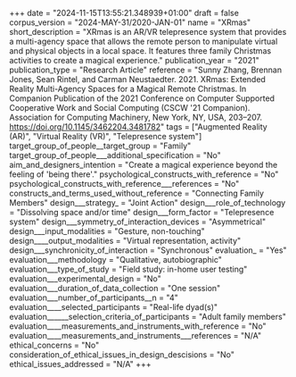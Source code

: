 +++
date = "2024-11-15T13:55:21.348939+01:00"
draft = false
corpus_version = "2024-MAY-31/2020-JAN-01"
name = "XRmas"
short_description = "XRmas is an AR/VR telepresence system that provides a multi-agency space that allows the remote person to manipulate virtual and physical objects in a local space. It features three family Christmas activities to create a magical experience."
publication_year = "2021"
publication_type = "Research Article"
reference = "Sunny Zhang, Brennan Jones, Sean Rintel, and Carman Neustaedter. 2021. XRmas: Extended Reality Multi-Agency Spaces for a Magical Remote Christmas. In Companion Publication of the 2021 Conference on Computer Supported Cooperative Work and Social Computing (CSCW '21 Companion). Association for Computing Machinery, New York, NY, USA, 203–207. https://doi.org/10.1145/3462204.3481782"
tags = ["Augmented Reality (AR)", "Virtual Reality (VR)", "Telepresence system"]
target_group_of_people__target_group = "Family"
target_group_of_people___additional_specification = "No"
aim_and_designers_intention = "Create a magical experience beyond the feeling of 'being there'."
psychological_constructs_with_reference = "No"
psychological_constructs_with_reference___references = "No"
constructs_and_terms_used_without_reference = "Connecting Family Members"
design___strategy_ = "Joint Action"
design___role_of_technology = "Dissolving space and/or time"
design___form_factor = "Telepresence system"
design___symmetry_of_interaction_devices = "Asymmetrical"
design___input_modalities = "Gesture, non-touching"
design____output_modalities = "Virtual representation, activity"
design___synchronicity_of_interaction = "Synchronous"
evaluation_ = "Yes"
evaluation___methodology = "Qualitative, autobiographic"
evaluation___type_of_study = "Field study: in-home user testing"
evaluation___experimental_design = "No"
evaluation___duration_of_data_collection = "One session"
evaluation___number_of_participants__n = "4"
evaluation____selected_participants = "Real-life dyad(s)"
evaluation______selection_criteria_of_participants = "Adult family members"
evaluation____measurements_and_instruments_with_reference = "No"
evaluation____measurements_and_instruments___references = "N/A"
ethical_concerns = "No"
consideration_of_ethical_issues_in_design_descisions = "No"
ethical_issues_addressed = "N/A"
+++
